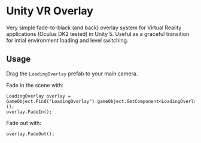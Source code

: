 # Unity VR Overlay
Very simple fade-to-black (and back) overlay system for Virtual Reality applications (Oculus DK2 tested) in Unity 5. Useful as a graceful transition for intial environment loading and level switching.

## Usage
Drag the `LoadingOverlay` prefab to your main camera.

Fade in the scene with:

```
LoadingOverlay overlay = GameObject.Find("LoadingOverlay").gameObject.GetComponent<LoadingOverlay>();
overlay.FadeIn();
```

Fade out with:

```
overlay.FadeOut();
```
